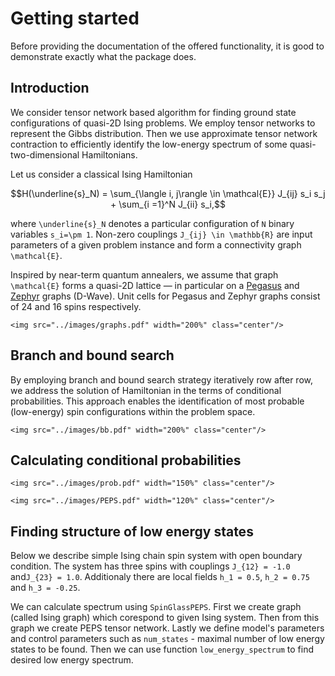 # Getting started
Before providing the documentation of the offered functionality, it is good to demonstrate exactly what the package does.

## Introduction
We consider tensor network based algorithm for finding ground state configurations of quasi-2D Ising problems. We employ tensor networks to represent the Gibbs distribution. Then we use approximate tensor network contraction to efficiently identify the low-energy spectrum of some quasi-two-dimensional Hamiltonians.

Let us consider a classical Ising Hamiltonian
```math
H(\underline{s}_N) =  \sum_{\langle i, j\rangle \in \mathcal{E}} J_{ij} s_i s_j + \sum_{i =1}^N J_{ii} s_i,
```
where ``\underline{s}_N`` denotes a particular configuration of ``N`` binary variables ``s_i=\pm 1``. Non-zero couplings ``J_{ij} \in \mathbb{R}`` are input parameters of a given problem instance and form a connectivity graph ``\mathcal{E}``.

Inspired by near-term quantum annealers, we assume that graph ``\mathcal{E}`` forms a quasi-2D lattice — in particular on a [Pegasus](https://docs.dwavesys.com/docs/latest/c_gs_4.html#pegasus-graph) and [Zephyr](https://docs.dwavesys.com/docs/latest/c_gs_4.html#zephyr-graph) graphs (D-Wave). Unit cells for Pegasus and Zephyr graphs consist of 24 and 16 spins respectively.

```@raw html
<img src="../images/graphs.pdf" width="200%" class="center"/>
```

## Branch and bound search
By employing branch and bound search strategy iteratively row after row, we address the solution of Hamiltonian in the terms of conditional probabilities. This approach enables the identification of most probable (low-energy) spin configurations within the problem space. 

```@raw html
<img src="../images/bb.pdf" width="200%" class="center"/>
```

## Calculating conditional probabilities

```@raw html
<img src="../images/prob.pdf" width="150%" class="center"/>
```

```@raw html
<img src="../images/PEPS.pdf" width="120%" class="center"/>
```


## Finding structure of low energy states
Below we describe simple Ising chain spin system with open boundary condition. The system has three spins with couplings ``J_{12} = -1.0`` and``J_{23} = 1.0``. Additionaly there are local fields ``h_1 = 0.5``, ``h_2 = 0.75`` and ``h_3 = -0.25``. 

We can calculate spectrum using `SpinGlassPEPS`. First we create graph (called Ising graph) which corespond to given Ising system. Then from this graph we create PEPS tensor network. Lastly we define model's parameters and control parameters such as `num_states` - maximal number of low energy states to be found. Then we can use function `low_energy_spectrum` to find desired low energy spectrum.
